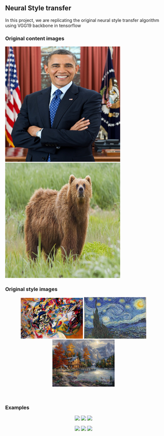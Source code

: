 ## Neural Style transfer
In this project, we are replicating the original neural style transfer algorithm using VGG19 backbone in tensorflow


### Original content images
<p align="left">
<img src="sample_data/content_pictures/content1.jpg" height="370px" width="370px">
<img src="sample_data/content_pictures/content3.jpg" height="370px" width="370px">
<p>

### Original style images
<p align="center">
<img src="sample_data/style_pictures/style1.jpg" width="200px">
<img src="sample_data/style_pictures/style2.jpg" width="200px">
<img src="sample_data/style_pictures/style3.jpg" width="200px">
<p><br>

### Examples
<p align="center">
<img src="gifs/gif_0_0.gif" width="200px">
<img src="gifs/gif_0_1.gif" width="200px">
<img src="gifs/gif_0_2.gif" width="200px">
<p>
<p align="center">
<img src="gifs/gif_2_0.gif" width="200px">
<img src="gifs/gif_2_1.gif" width="200px">
<img src="gifs/gif_2_2.gif" width="200px">
<p>